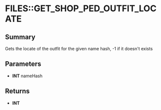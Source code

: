 # FILES::GET_SHOP_PED_OUTFIT_LOCATE

## Summary
Gets the locate of the outfit for the given name hash, -1 if it doesn't exists

## Parameters
* **INT** nameHash

## Returns
* **INT**